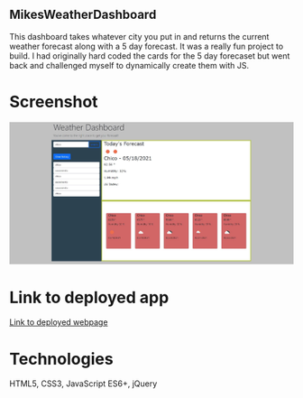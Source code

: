 ## MikesWeatherDashboard
This dashboard takes whatever city you put in and returns the current weather forecast along with a 5 day forecast. It was a really fun project to build. I had originally hard coded the cards for the 5 day forecaset but went back and challenged myself to dynamically create them with JS.

# Screenshot
![screenshot](./assets/images/fivedayscreenshot.JPG)

# Link to deployed app

[Link to deployed webpage](https://michaelzadra27.github.io/MikesWeatherDashboard/)

# Technologies

HTML5, CSS3, JavaScript ES6+, jQuery

